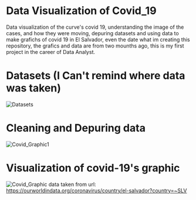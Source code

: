 # Data Visualization of Covid_19
Data visualization of the curve's covid 19, understanding the image of the cases, and how they were moving, depuring datasets and using data to make grafichs of covid 19 in El Salvador, even the date what im creating this repository, the grafics and data are from two mounths ago, this is my first project in the career of Data Analyst.
# Datasets (I Can't remind where data was taken)
![Datasets](https://user-images.githubusercontent.com/61268729/102285766-8c369480-3efc-11eb-81b7-de543e2999aa.png)
# Cleaning and Depuring data
![Covid_Graphic1](https://user-images.githubusercontent.com/61268729/102286006-fb13ed80-3efc-11eb-8154-07e20b87c3c5.png)
# Visualization of covid-19's graphic
![Covid_Graphic](https://user-images.githubusercontent.com/61268729/102285793-9b1d4700-3efc-11eb-84f4-2c50e223b825.png)
data taken from url:
https://ourworldindata.org/coronavirus/country/el-salvador?country=~SLV

